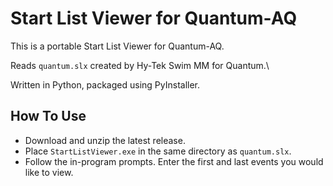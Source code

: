 # Start List Viewer for Quantum-AQ

This is a portable Start List Viewer for Quantum-AQ. 

Reads `quantum.slx` created by Hy-Tek Swim MM for Quantum.\

Written in Python, packaged using PyInstaller.

## How To Use

- Download and unzip the latest release.
- Place `StartListViewer.exe` in the same directory as `quantum.slx`.
- Follow the in-program prompts. Enter the first and last events you would like to view.
